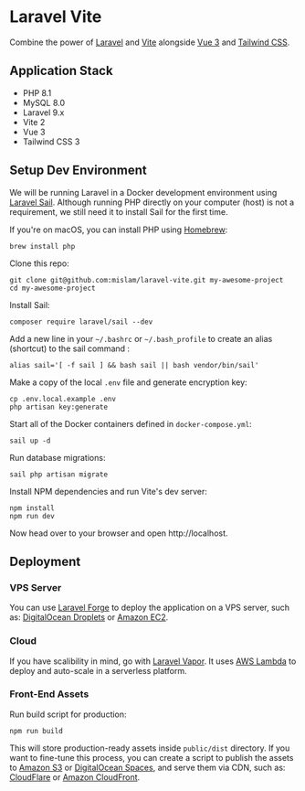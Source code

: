 # Laravel Vite

Combine the power of [Laravel](https://laravel.com/) and [Vite](https://vitejs.dev/) alongside [Vue 3](https://vuejs.org/) and [Tailwind CSS](https://tailwindcss.com/).

## Application Stack

-  PHP 8.1
-  MySQL 8.0
-  Laravel 9.x
-  Vite 2
-  Vue 3
-  Tailwind CSS 3

## Setup Dev Environment

We will be running Laravel in a Docker development environment using [Laravel Sail](https://laravel.com/docs/sail). Although running PHP directly on your computer (host) is not a requirement, we still need it to install Sail for the first time.

If you're on macOS, you can install PHP using [Homebrew](https://brew.sh/):

```
brew install php
```

Clone this repo:

```
git clone git@github.com:mislam/laravel-vite.git my-awesome-project
cd my-awesome-project
```

Install Sail:

```
composer require laravel/sail --dev
```

Add a new line in your `~/.bashrc` or `~/.bash_profile` to create an alias (shortcut) to the sail command :

```
alias sail='[ -f sail ] && bash sail || bash vendor/bin/sail'
```

Make a copy of the local `.env` file and generate encryption key:

```
cp .env.local.example .env
php artisan key:generate
```

Start all of the Docker containers defined in `docker-compose.yml`:

```
sail up -d
```

Run database migrations:

```
sail php artisan migrate
```

Install NPM dependencies and run Vite's dev server:

```
npm install
npm run dev
```

Now head over to your browser and open http://localhost.

## Deployment

### VPS Server

You can use [Laravel Forge](https://forge.laravel.com) to deploy the application on a VPS server, such as: [DigitalOcean Droplets](https://www.digitalocean.com/products/droplets) or [Amazon EC2](https://aws.amazon.com/ec2).

### Cloud

If you have scalibility in mind, go with [Laravel Vapor](https://vapor.laravel.com/). It uses [AWS Lambda](https://aws.amazon.com/lambda/) to deploy and auto-scale in a serverless platform.

### Front-End Assets

Run build script for production:

```
npm run build
```

This will store production-ready assets inside `public/dist` directory. If you want to fine-tune this process, you can create a script to publish the assets to [Amazon S3](https://aws.amazon.com/s3/) or [DigitalOcean Spaces](https://www.digitalocean.com/products/spaces), and serve them via CDN, such as: [CloudFlare](https://www.cloudflare.com/) or [Amazon CloudFront](https://aws.amazon.com/cloudfront/).
